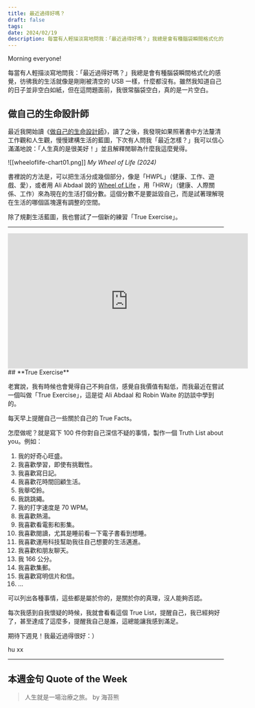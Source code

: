 ```yaml
---
title: 最近過得好嗎？
draft: false
tags: 
date: 2024/02/19
description: 每當有人輕描淡寫地問我：「最近過得好嗎？」我總是會有種腦袋瞬間格式化的感覺。
---
```

Morning everyone!

每當有人輕描淡寫地問我：「最近過得好嗎？」我總是會有種腦袋瞬間格式化的感覺，彷彿我的生活就像是剛剛被清空的 USB 一樣，什麼都沒有。雖然我知道自己的日子並非空白如紙，但在這問題面前，我很常腦袋空白，真的是一片空白。

## **做自己的生命設計師**

最近我開始讀《[做自己的生命設計師](https://r10.to/hN22rd?ref=chinghannhu.com)》，讀了之後，我發現如果照著書中方法釐清工作觀和人生觀，慢慢建構生活的藍圖，下次有人問我「最近怎樣？」我可以信心滿滿地說：「人生真的是很美好！」並且解釋閒聊為什麼我這麼覺得。

![[wheeloflife-chart01.png]]
*My Wheel of Life (2024)*

書裡說的方法是，可以把生活分成幾個部分，像是「HWPL」（健康、工作、遊戲、愛），或者用 Ali Abdaal 說的 [Wheel of Life](https://play.aliabdaal.com/wheeloflife?ref=chinghannhu.com) ，用「HRW」（健康、人際關係、工作）來為現在的生活打個分數。這個分數不是要詆毀自己，而是試著理解現在生活的哪個區塊還有調整的空間。

除了規劃生活藍圖，我也嘗試了一個新的練習「True Exercise」。

---
<iframe width="560" height="315" src="https://www.youtube.com/embed/F60rVOE5mJw?si=Dm-Ymt2KZ4IQHjQy&amp;start=7121" title="YouTube video player" frameborder="0" allow="accelerometer; autoplay; clipboard-write; encrypted-media; gyroscope; picture-in-picture; web-share" referrerpolicy="strict-origin-when-cross-origin" allowfullscreen></iframe>
## **True Exercise**

老實說，我有時候也會覺得自己不夠自信，感覺自我價值有點低，而我最近在嘗試一個叫做「True Exercise」，這是從 Ali Abdaal 和 Robin Waite 的訪談中學到的。

每天早上提醒自己一些關於自己的 True Facts。

怎麼做呢？就是寫下 100 件你對自己深信不疑的事情，製作一個 Truth List about you。例如：

1. 我的好奇心旺盛。
2. 我喜歡學習，即使有挑戰性。
3. 我喜歡寫日記。
4. 我喜歡花時間回顧生活。
5. 我舉啞鈴。
6. 我跳跳繩。
7. 我的打字速度是 70 WPM。
8. 我喜歡熱湯。
9. 我喜歡看電影和影集。
10. 我喜歡閱讀，尤其是睡前看一下電子書看到想睡。
11. 我喜歡運用科技幫助我往自己想要的生活邁進。
12. 我喜歡和朋友聊天。
13. 我 166 公分。
14. 我喜歡集郵。
15. 我喜歡寫明信片和信。
16. ...

可以列出各種事情，這些都是屬於你的，是關於你的真理，沒人能夠否認。

每次我感到自我懷疑的時候，我就會看看這個 True List，提醒自己，我已經夠好了，甚至達成了這麼多，提醒我自己是誰，這總能讓我感到滿足。

期待下週見！我最近過得很好：）

hu xx

---

## **本週金句 Quote of the Week**

> 人生就是一場治療之旅。 by 海苔熊
